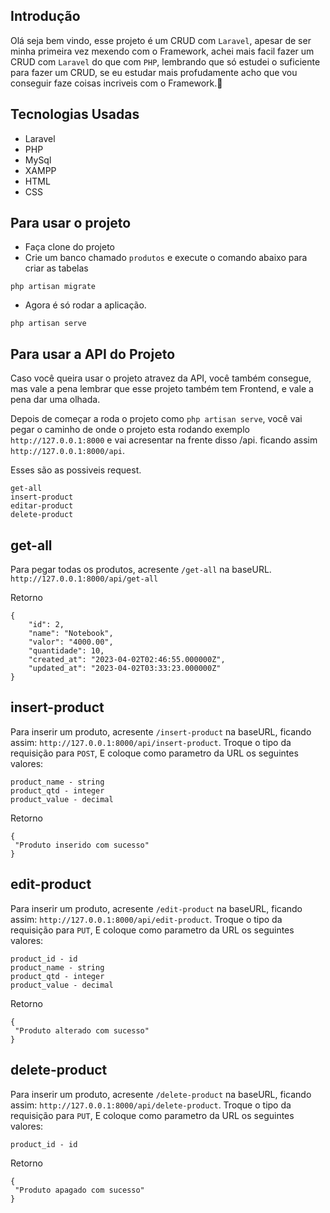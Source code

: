 ## Introdução 
Olá seja bem vindo, esse projeto é um CRUD com ``Laravel``, apesar de ser minha primeira vez mexendo com o Framework, achei mais facil fazer um CRUD com ``Laravel`` do que com ``PHP``, lembrando que só estudei o suficiente para fazer um CRUD, se eu estudar mais profudamente acho que vou conseguir faze coisas incriveis com o Framework.🧐

## Tecnologias Usadas 
- Laravel
- PHP 
- MySql
- XAMPP
- HTML
- CSS
  
 ## Para usar o projeto 
- Faça clone do projeto
- Crie um banco chamado ``produtos`` e execute o comando abaixo para criar as tabelas
```
php artisan migrate
```
 - Agora é só rodar a aplicação. 
 ```
php artisan serve  
 ```

 ## Para usar a API do Projeto
 Caso você queira usar o projeto atravez da API, você também consegue, mas vale a pena lembrar que esse projeto também tem Frontend, e vale a pena dar uma olhada.

 Depois de começar a roda o projeto como ``php artisan serve``, você vai pegar o caminho de onde o projeto esta rodando exemplo ``http://127.0.0.1:8000`` e vai acresentar na frente disso /api. ficando assim ``http://127.0.0.1:8000/api``.

Esses são as possiveis request.
 ```
get-all
insert-product
editar-product
delete-product
 ```

## get-all
 Para pegar todas os produtos, acresente ``/get-all`` na baseURL.
``http://127.0.0.1:8000/api/get-all``


Retorno 
```
{
    "id": 2,
    "name": "Notebook",
    "valor": "4000.00",
    "quantidade": 10,
    "created_at": "2023-04-02T02:46:55.000000Z",
    "updated_at": "2023-04-02T03:33:23.000000Z"
}
```
## insert-product
Para inserir um produto, acresente ``/insert-product`` na baseURL, ficando assim: ``http://127.0.0.1:8000/api/insert-product``. Troque o tipo da requisição para ``POST``, E coloque como parametro da URL os seguintes valores:

```
product_name - string
product_qtd - integer
product_value - decimal
```

Retorno 
```
{
 "Produto inserido com sucesso"
}
```

## edit-product
Para inserir um produto, acresente ``/edit-product`` na baseURL, ficando assim: ``http://127.0.0.1:8000/api/edit-product``. Troque o tipo da requisição para ``PUT``, E coloque como parametro da URL os seguintes valores:

```
product_id - id
product_name - string
product_qtd - integer
product_value - decimal
```

Retorno 
```
{
 "Produto alterado com sucesso"
}
```

## delete-product
Para inserir um produto, acresente ``/delete-product`` na baseURL, ficando assim: ``http://127.0.0.1:8000/api/delete-product``. Troque o tipo da requisição para ``PUT``, E coloque como parametro da URL os seguintes valores:

```
product_id - id
```

Retorno 
```
{
 "Produto apagado com sucesso"
}
```
